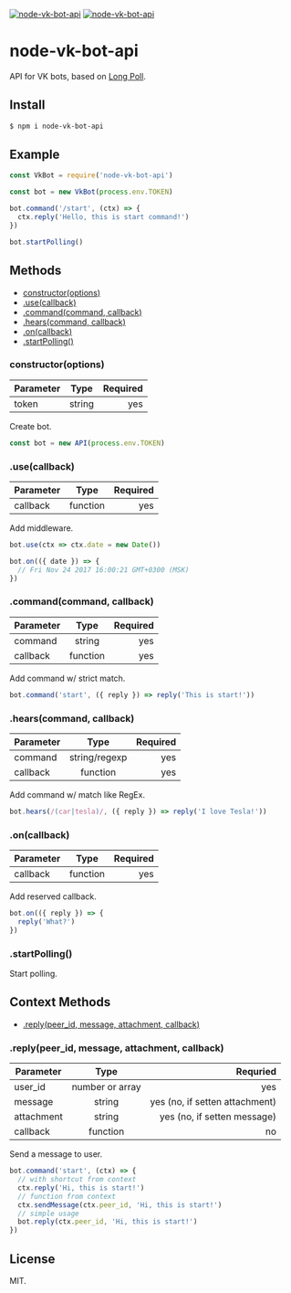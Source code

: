 [![node-vk-bot-api](https://img.shields.io/npm/v/node-vk-bot-api.svg?style=flat-square)](https://www.npmjs.com/package/node-vk-bot-api/)
[![node-vk-bot-api](https://img.shields.io/badge/code%20style-standard-brightgreen.svg?style=flat-square)](http://standardjs.com/)

# node-vk-bot-api

API for VK bots, based on [Long Poll](https://vk.com/dev/using_longpoll).

## Install

```sh
$ npm i node-vk-bot-api
```

## Example

```javascript
const VkBot = require('node-vk-bot-api')

const bot = new VkBot(process.env.TOKEN)

bot.command('/start', (ctx) => {
  ctx.reply('Hello, this is start command!')
})

bot.startPolling()
```

## Methods

* [constructor(options)](#constructoroptions)
* [.use(callback)](#usecallback)
* [.command(command, callback)](#commandcommand-callback)
* [.hears(command, callback)](#hearscommand-callback)
* [.on(callback)](#oncallback)
* [.startPolling()](#startPolling)

### constructor(options)

| Parameter  | Type      | Required  |
|:-----------|:---------:| ---------:|
| token      | string    | yes       |

Create bot.

```javascript
const bot = new API(process.env.TOKEN)
```

### .use(callback)

| Parameter  | Type      | Required  |
| -----------|:---------:| ---------:|
| callback   | function  | yes       |

Add middleware.

```js
bot.use(ctx => ctx.date = new Date())

bot.on(({ date }) => {
  // Fri Nov 24 2017 16:00:21 GMT+0300 (MSK)
})
```

### .command(command, callback)

| Parameter  | Type      | Required  |
| -----------|:---------:| ---------:|
| command    | string    | yes       |
| callback   | function  | yes       |

Add command w/ strict match.

```javascript
bot.command('start', ({ reply }) => reply('This is start!'))
```

### .hears(command, callback)

| Parameter  | Type      | Required  |
| -----------|:---------:| ---------:|
| command    | string/regexp | yes   |
| callback   | function  | yes       |

Add command w/ match like RegEx.

```javascript
bot.hears(/(car|tesla)/, ({ reply }) => reply('I love Tesla!'))
```

### .on(callback)

| Parameter  | Type      | Required  |
|:-----------|:---------:| ---------:|
| callback   | function  | yes       |

Add reserved callback.

```javascript
bot.on(({ reply }) => {
  reply('What?')
})
```

### .startPolling()

Start polling.

## Context Methods

* [.reply(peer_id, message, attachment, callback)](#replypeer_id-message-attachment-callback)

### .reply(peer_id, message, attachment, callback)


| Parameter  | Type             | Requried  |
| -----------|:----------------:| ---------:|
| user_id     | number or array  | yes       |
| message    | string           | yes (no, if setten attachment)   |
| attachment | string           | yes (no, if setten message)      |
| callback   | function         | no        |

Send a message to user.

```javascript
bot.command('start', (ctx) => {
  // with shortcut from context
  ctx.reply('Hi, this is start!')
  // function from context
  ctx.sendMessage(ctx.peer_id, 'Hi, this is start!')
  // simple usage
  bot.reply(ctx.peer_id, 'Hi, this is start!')
})
```

## License

MIT.
